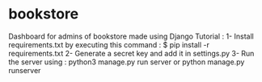# bookstore
Dashboard for admins of bookstore made using Django
Tutorial :
1- Install requirements.txt by executing this command :
  $ pip install -r requirements.txt
2- Generate a secret key and add it in settings.py
3- Run the server using :
  python3 manage.py run server
or 
  python manage.py runserver
